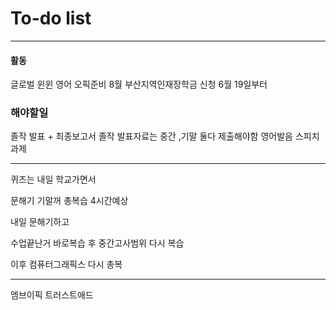 # To-do list

----------------
#### 활동

글로벌 윈윈
영어 오픽준비 8월
부산지역인재장학금 신청 6월 19일부터

### 해야할일

졸작 발표 + 최종보고서
졸작 발표자료는 중간 ,기말 둘다 제출해야함
영어발음 스피치 과제



-----

퀴즈는  내일 학교가면서


문해기 기말꺼 총복습
4시간예상

내일
문해기하고 

수업끝난거 바로복습 후
중간고사범위 다시 복습

이후 컴퓨터그래픽스 다시 총복

-----

엠브이픽
트러스트애드




